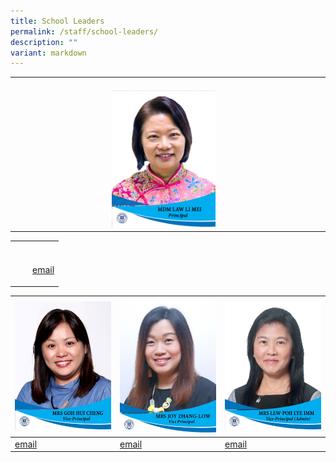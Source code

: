 ```yaml
---
title: School Leaders
permalink: /staff/school-leaders/
description: ""
variant: markdown
---
```

<table>
<tbody>
<tr>
<th rowspan="1" colspan="1">
<p></p>
<div class="isomer-image-wrapper">
<img style="width: 35%;" height="auto" width="100%" alt="" src="/images/MDM_LAW_LI_MEI___P.jpg">
</div>
</th>
<th rowspan="1" colspan="1">
<p></p>
</th>
</tr>
</tbody>
</table>
<table>
<tbody>
<tr>
<th rowspan="1" colspan="1">
<p></p>
</th>
<th rowspan="1" colspan="1">
<p></p>
</th>
<th rowspan="1" colspan="1">
</th>
</tr>
<tr>
<td rowspan="1" colspan="1">
<p></p>
</td>
<td rowspan="1" colspan="1">
<p></p>
</td>
<td rowspan="1" colspan="1">
<p><a href="mailto:law_li_mei@schools.gov.sg" rel="noopener noreferrer nofollow" target="_blank">email</a>
</p>
</td>
</tr></tbody></table>



| ![](/images/Mrs_Goh.jpg) | ![](/images/Mrs_Zhang.jpg) | ![](/images/MRS_LEW_POH_LYE_IMM___VP__resize_.jpg) |
| -------- | -------- | -------- |
| [email](mailto:goh_hui_cheng@schools.gov.sg)     | [email](mailto:low_ai_ling@schools.gov.sg)     | [email](mailto:lew-poh_lye_imm@schools.gov.sg)     |
